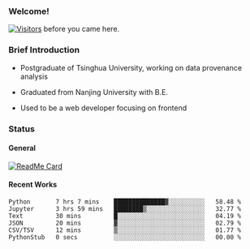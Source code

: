 ### Welcome!

[![Visitors](https://visitor-badge.laobi.icu/badge?page_id=HermitSun.HermitSun)]() before you came here.

### Brief Introduction

- Postgraduate of Tsinghua University, working on data provenance analysis

- Graduated from Nanjing University with B.E.

- Used to be a web developer focusing on frontend

### Status

#### General

[![ReadMe Card](https://github-readme-stats.hermitsun.vercel.app/api?username=HermitSun&count_private=true&show_icons=true)]()

#### Recent Works

<!--START_SECTION:waka-->

```text
Python       7 hrs 7 mins    ██████████████▓░░░░░░░░░░   58.48 %
Jupyter      3 hrs 59 mins   ████████▒░░░░░░░░░░░░░░░░   32.77 %
Text         30 mins         █░░░░░░░░░░░░░░░░░░░░░░░░   04.19 %
JSON         20 mins         ▓░░░░░░░░░░░░░░░░░░░░░░░░   02.79 %
CSV/TSV      12 mins         ▒░░░░░░░░░░░░░░░░░░░░░░░░   01.77 %
PythonStub   0 secs          ░░░░░░░░░░░░░░░░░░░░░░░░░   00.00 %
```

<!--END_SECTION:waka-->
